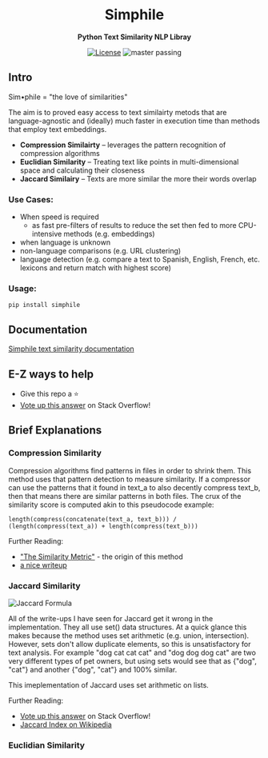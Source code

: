 <div align="center">

# Simphile
**Python Text Similarity NLP Libray**

[![License](https://img.shields.io/github/license/brianrisk/simphile)](https://opensource.org/licenses/MIT)
![master passing](https://github.com/brianrisk/simphile/actions/workflows/test.yml/badge.svg?branch=master)

</div>

## Intro
Sim•phile = "the love of similarities"

The aim is to proved easy access to text similairty metods that are language-agnostic and (ideally) much 
faster in execution time than methods that employ text embeddings.

* **Compression Similairty** – leverages the pattern recognition of compression algorithms
* **Euclidian Similarity** – Treating text like points in multi-dimensional space and calculating their closeness
* **Jaccard Similairy** – Texts are more similar the more their words overlap

### Use Cases:
* When speed is required
  * as fast pre-filters of results to reduce the set then fed to more CPU-intensive methods (e.g. embeddings)
* when language is unknown
* non-language comparisons (e.g. URL clustering)
* language detection (e.g. compare a text to Spanish, English, French, etc. lexicons and return match with highest score)

### Usage:

```pip install simphile```

## Documentation
[Simphile text similarity documentation](https://brianrisk.github.io/simphile/textsimilarity/index.html)

## E-Z ways to help
* Give this repo a ⭐️
* [Vote up this answer](https://stackoverflow.com/questions/46975929/how-can-i-calculate-the-jaccard-similarity-of-two-lists-containing-strings-in-py) on Stack Overflow!

## Brief Explanations

### Compression Similarity
Compression algorithms find patterns in files in order to shrink them.
This method uses that pattern detection to measure similarity. If a compressor can use
the patterns that it found in text_a to also decently compress text_b, then that means
there are similar patterns in both files.  The crux of the similarity score is computed
akin to this pseudocode example:

```length(compress(concatenate(text_a, text_b))) / (length(compress(text_a)) + length(compress(text_b)))```

Further Reading:
* ["The Similarity Metric"](https://ieeexplore.ieee.org/abstract/document/1362909) - the origin of this method
* [a nice writeup](https://maxhalford.github.io/blog/text-classification-by-compression/)

### Jaccard Similarity
![Jaccard Formula](https://wikimedia.org/api/rest_v1/media/math/render/svg/eaef5aa86949f49e7dc6b9c8c3dd8b233332c9e7)

All of the write-ups I have seen for Jaccard get it wrong in the implementation.  They all use set() data structures.
At a quick glance this makes because the method uses set arithmetic (e.g. union, intersection).  However, sets don't allow duplicate elements,
so this is unsatisfactory for text analysis.  For example "dog cat cat cat" and "dog dog dog cat" are two very different
types of pet owners, but using sets would see that as {"dog", "cat"} and another {"dog", "cat"} and 100% similar.

This imeplementation of Jaccard uses set arithmetic on lists.

Further Reading:
* [Vote up this answer](https://stackoverflow.com/questions/46975929/how-can-i-calculate-the-jaccard-similarity-of-two-lists-containing-strings-in-py) on Stack Overflow!
* [Jaccard Index on Wikipedia](https://en.wikipedia.org/wiki/Jaccard_index)


### Euclidian Similarity



